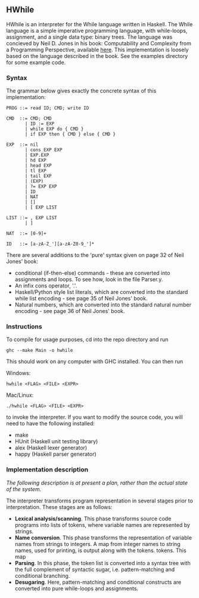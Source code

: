 ## HWhile
HWhile is an interpreter for the While language written in Haskell. The While
language is a simple imperative programming language, with while-loops,
assignment, and a single data type: binary trees. The language was concieved by
Neil D. Jones in his book: Computability and Complexity from a Programming
Perspective, available [here](http://www.diku.dk/~neil/Comp2book.html). This
implementation is loosely based on the language described in the book. See the
examples directory for some example code.

### Syntax
The grammar below gives exactly the concrete syntax of this implementation:

    PROG ::= read ID; CMD; write ID

    CMD  ::= CMD; CMD
           | ID := EXP
           | while EXP do { CMD }
           | if EXP then { CMD } else { CMD }

    EXP  ::= nil
           | cons EXP EXP
           | EXP.EXP
           | hd EXP
           | head EXP
           | tl EXP
           | tail EXP
           | (EXP)
           | ?= EXP EXP
           | ID
           | NAT
           | []
           | [ EXP LIST

    LIST ::= , EXP LIST
           | ]

    NAT  ::= [0-9]+

    ID   ::= [a-zA-Z_'][a-zA-Z0-9_']*

There are several additions to the 'pure' syntax given on page 32 of Neil Jones'
book:
- conditional (if-then-else) commands - these are converted into assignments and
loops. To see how, look in the file Parser.y.
- An infix cons operator, '.'.
- Haskell/Python style list literals, which are converted into the standard
while list encoding - see page 35 of Neil Jones' book.
- Natural numbers, which are converted into the standard natural number
encoding - see page 36 of Neil Jones' book.

### Instructions
To compile for usage purposes, cd into the repo directory and run

    ghc --make Main -o hwhile

This should work on any computer with GHC installed. You can then run

Windows:

    hwhile <FLAG> <FILE> <EXPR>

Mac/Linux:

    ./hwhile <FLAG> <FILE> <EXPR>

to invoke the interpreter. If you want to modify the source code, you will need
to have the following installed:

- make
- HUnit (Haskell unit testing library)
- alex (Haskell lexer generator)
- happy (Haskell parser generator)

### Implementation description
*The following description is at present a plan, rather than the actual state of
the system.*

The interpreter transforms program representation in several stages prior to
interpretation. These stages are as follows:
- **Lexical analysis/scanning**. This phase transforms source code programs into
lists of tokens, where variable names are represented by strings.
- **Name conversion**. This phase transforms the representation of variable names
from strings to integers. A map from integer names to string names, used for 
printing, is output along with the tokens.
tokens. This map
- **Parsing**. In this phase, the token list is converted into a syntax tree
with the full complement of syntactic sugar, i.e. pattern-matching and
conditional branching.
- **Desugaring**. Here, pattern-matching and conditional constructs are
converted into pure while-loops and assignments.
